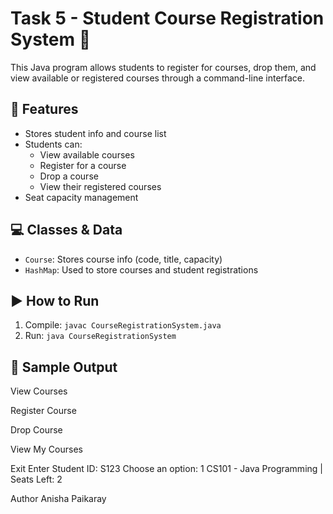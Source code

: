# Task 5 - Student Course Registration System 🏫

This Java program allows students to register for courses, drop them, and view available or registered courses through a command-line interface.

## 🔧 Features
- Stores student info and course list
- Students can:
  - View available courses
  - Register for a course
  - Drop a course
  - View their registered courses
- Seat capacity management

## 💻 Classes & Data
- `Course`: Stores course info (code, title, capacity)
- `HashMap`: Used to store courses and student registrations

## ▶️ How to Run
1. Compile: `javac CourseRegistrationSystem.java`
2. Run: `java CourseRegistrationSystem`

## 🧪 Sample Output
View Courses

Register Course

Drop Course

View My Courses

Exit
Enter Student ID: S123
Choose an option: 1
CS101 - Java Programming | Seats Left: 2


Author
Anisha Paikaray

